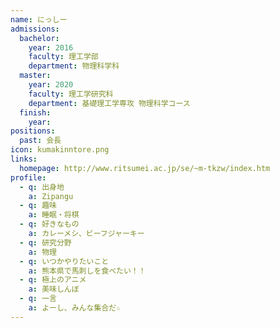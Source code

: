 ```yaml
---
name: にっしー
admissions:
  bachelor:
    year: 2016
    faculty: 理工学部
    department: 物理科学科
  master:
    year: 2020
    faculty: 理工学研究科
    department: 基礎理工学専攻 物理科学コース
  finish:
    year:
positions:
  past: 会長
icon: kumakinntore.png
links:
  homepage: http://www.ritsumei.ac.jp/se/~m-tkzw/index.htm
profile:
  - q: 出身地
    a: Zipangu
  - q: 趣味
    a: 睡眠・将棋
  - q: 好きなもの
    a: カレーメシ、ビーフジャーキー
  - q: 研究分野
    a: 物理
  - q: いつかやりたいこと
    a: 熊本県で馬刺しを食べたい！！
  - q: 極上のアニメ
    a: 美味しんぼ
  - q: 一言
    a: よーし、みんな集合だ☆
---
```


